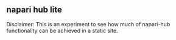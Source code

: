 ## napari hub lite

Disclaimer: This is an experiment to see how much of napari-hub functionality can be achieved in a static site. 